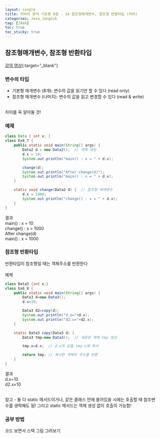 ```yaml
---
layout: single
title: 자바의 정석 기초편 6장 - 14 참조형매개변수, 참조형 반환타입 (자바)
categories: Java_Jungsuk
tag: [JAVA]
toc: true
toc_sticky: true
---
```


## 참조형매개변수, 참조형 반환타입
[강의 영상](https://youtu.be/c9rXj3b9rKI){:target="_blank"}

### 변수의 타입
- 기본형 매개변수 (8개): 변수의 값을 읽기만 할 수 있다 (read only)
- 참조형 매개변수 (나머지): 변수의 값을 읽고 변경할 수 있다 (read & write)

<br/>
차이를 꼭 알아둘 것!

### 예제
```java
class Data { int x; }
class Ex6_7 {
    public static void main(String[] args) {
        Data2 d = new Data2();  // 객체 생성
        d.x = 10;
        System.out.println("main() : x = " + d.x);

        change(d);
        System.out.println("After change(d)");
        System.out.println("main() : x = " + d.x);
    }

    static void change(Data2 d) {  // 참조형 매개변수
        d.x = 1000;
        System.out.println("change() : x = " + d.x);
    }
}
```
결과 <br/>
main() : x = 10 <br/>
change() : x = 1000 <br/>
After change(d) <br/>
main() : x = 1000 <br/>

### 참조형 반환타입
반환타입이 참조형일 때는 객체주소를 반환한다 <br/>
<br/>
예제
```java
class Data3 {int x;}
class Ex6_8 {
    public static void main(String[] args) {
        Data3 d=new Data3();
        d.x=10;

        Data3 d2=copy(d);
        System.out.println("d.x="+d.x);
        System.out.println("d2.x="+d2.x);
    }

    static Data3 copy(Data3 d) {
        Data3 tmp=new Data3();  // 새로운 객체 tmp 생성

        tmp.x=d.x;  // d.x의 값을 tmp.x에 복사

        return tmp; // 복사한 객체의 주소를 반환
    }
}
```
결과 <br/>
d.x=10 <br/>
d2.x=10 <br/>
<br/>

참고 - 둘 다 static 메서드이거나, 같은 클래스 안에 들어있을 시에는 호출할 때 참조변수를 생략해도 됨! 그리고 static 메서드는 객체 생성 없이 호출이 가능함!

### 공부 방법
코드 보면서 스택 그림 그려보기